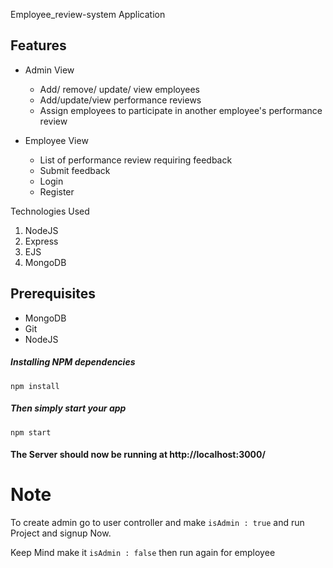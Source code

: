 Employee_review-system Application

  ## Features
  
  * Admin View
    
    *  Add/ remove/ update/ view employees
  	*  Add/update/view performance reviews
  	*  Assign employees to participate in another employee's performance review
  	
  * Employee View
    * List of performance review requiring feedback
    * Submit feedback
    * Login
    * Register 

 Technologies Used
1.  NodeJS
2.  Express
3.  EJS
4.  MongoDB

## Prerequisites
- MongoDB
- Git
- NodeJS

##### Installing NPM dependencies

`npm install`

##### Then simply start your app

`npm start`

#### The Server should now be running at http://localhost:3000/

  # Note 
To create admin go to user controller and make ``` isAdmin : true ```
  and run Project and signup Now.
  
  Keep Mind make it ``` isAdmin : false ``` then run again for employee
  

